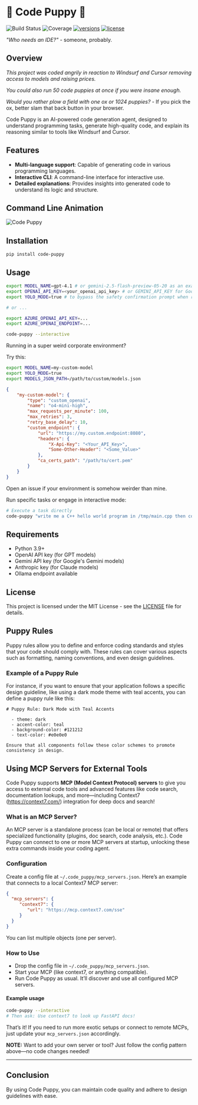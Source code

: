 # 🐶 Code Puppy 🐶
![Build Status](https://img.shields.io/badge/build-passing-brightgreen)
![Coverage](https://img.shields.io/badge/coverage-95%25-brightgreen)
  <a href="https://github.com/mpfaffenberger/code_puppy"><img src="https://img.shields.io/pypi/pyversions/pydantic-ai.svg" alt="versions"></a>
  <a href="https://github.com/mpfaffenberger/code_puppy/blob/main/LICENSE"><img src="https://img.shields.io/github/license/pydantic/pydantic-ai.svg?v" alt="license"></a>

*"Who needs an IDE?"* - someone, probably.

## Overview

*This project was coded angrily in reaction to Windsurf and Cursor removing access to models and raising prices.* 

*You could also run 50 code puppies at once if you were insane enough.*

*Would you rather plow a field with one ox or 1024 puppies?* 
    - If you pick the ox, better slam that back button in your browser.
    

Code Puppy is an AI-powered code generation agent, designed to understand programming tasks, generate high-quality code, and explain its reasoning similar to tools like Windsurf and Cursor. 

## Features

- **Multi-language support**: Capable of generating code in various programming languages.
- **Interactive CLI**: A command-line interface for interactive use.
- **Detailed explanations**: Provides insights into generated code to understand its logic and structure.

## Command Line Animation

![Code Puppy](code_puppy.gif)

## Installation

`pip install code-puppy`

## Usage
```bash
export MODEL_NAME=gpt-4.1 # or gemini-2.5-flash-preview-05-20 as an example for Google Gemini models
export OPENAI_API_KEY=<your_openai_api_key> # or GEMINI_API_KEY for Google Gemini models
export YOLO_MODE=true # to bypass the safety confirmation prompt when running shell commands

# or ...

export AZURE_OPENAI_API_KEY=...
export AZURE_OPENAI_ENDPOINT=...

code-puppy --interactive
```
Running in a super weird corporate environment? 

Try this:
```bash
export MODEL_NAME=my-custom-model
export YOLO_MODE=true
export MODELS_JSON_PATH=/path/to/custom/models.json
```

```json
{
    "my-custom-model": {
        "type": "custom_openai",
        "name": "o4-mini-high",
        "max_requests_per_minute": 100,
        "max_retries": 3,
        "retry_base_delay": 10,
        "custom_endpoint": {
            "url": "https://my.custom.endpoint:8080",
            "headers": {
                "X-Api-Key": "<Your_API_Key>",
                "Some-Other-Header": "<Some_Value>"
            },
            "ca_certs_path": "/path/to/cert.pem"
        }
    }
}
```
Open an issue if your environment is somehow weirder than mine.

Run specific tasks or engage in interactive mode:

```bash
# Execute a task directly
code-puppy "write me a C++ hello world program in /tmp/main.cpp then compile it and run it"
```

## Requirements

- Python 3.9+
- OpenAI API key (for GPT models)
- Gemini API key (for Google's Gemini models)
- Anthropic key (for Claude models)
- Ollama endpoint available

## License

This project is licensed under the MIT License - see the [LICENSE](LICENSE) file for details.

## Puppy Rules
Puppy rules allow you to define and enforce coding standards and styles that your code should comply with. These rules can cover various aspects such as formatting, naming conventions, and even design guidelines.

### Example of a Puppy Rule
For instance, if you want to ensure that your application follows a specific design guideline, like using a dark mode theme with teal accents, you can define a puppy rule like this:

```plaintext
# Puppy Rule: Dark Mode with Teal Accents

  - theme: dark
  - accent-color: teal
  - background-color: #121212
  - text-color: #e0e0e0

Ensure that all components follow these color schemes to promote consistency in design.
```

## Using MCP Servers for External Tools

Code Puppy supports **MCP (Model Context Protocol) servers** to give you access to external code tools and advanced features like code search, documentation lookups, and more—including Context7 (https://context7.com/) integration for deep docs and search!

### What is an MCP Server?
An MCP server is a standalone process (can be local or remote) that offers specialized functionality (plugins, doc search, code analysis, etc.). Code Puppy can connect to one or more MCP servers at startup, unlocking these extra commands inside your coding agent.

### Configuration
Create a config file at `~/.code_puppy/mcp_servers.json`. Here’s an example that connects to a local Context7 MCP server:

```json
{
  "mcp_servers": {
     "context7": { 
        "url": "https://mcp.context7.com/sse"
     }
  }
}
```

You can list multiple objects (one per server).

### How to Use
- Drop the config file in `~/.code_puppy/mcp_servers.json`.
- Start your MCP (like context7, or anything compatible).
- Run Code Puppy as usual. It’ll discover and use all configured MCP servers.

#### Example usage
```bash
code-puppy --interactive
# Then ask: Use context7 to look up FastAPI docs!
```

That’s it!
If you need to run more exotic setups or connect to remote MCPs, just update your `mcp_servers.json` accordingly.

**NOTE:** Want to add your own server or tool? Just follow the config pattern above—no code changes needed!

---

## Conclusion
By using Code Puppy, you can maintain code quality and adhere to design guidelines with ease.
